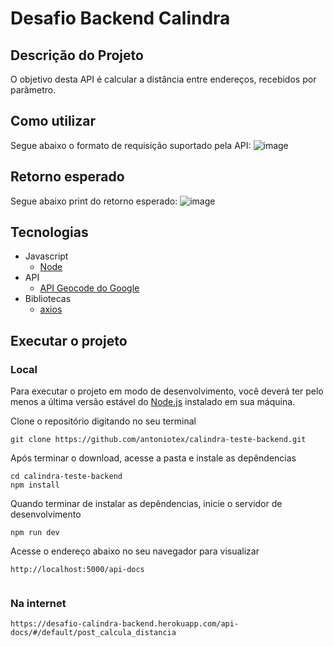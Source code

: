 # Desafio Backend Calindra

## Descrição do Projeto
O objetivo desta API é calcular a distância entre endereços, recebidos por parâmetro.

## Como utilizar
Segue abaixo o formato de requisição suportado pela API:
![image](https://user-images.githubusercontent.com/26071112/102423083-f297e180-3fe6-11eb-9e95-6b7101bd872d.png)

## Retorno esperado
Segue abaixo print do retorno esperado:
![image](https://user-images.githubusercontent.com/26071112/102423309-85d11700-3fe7-11eb-8f9d-a6e299093490.png)

## Tecnologias
+ Javascript
    + [Node](https://nodejs.org/en/)
+ API
    + [API Geocode do Google](https://developers.google.com/maps/documentation/geocoding/start)
+ Bibliotecas
    + [axios](https://github.com/axios/axios)

## Executar o projeto
### Local
Para executar o projeto em modo de desenvolvimento, você deverá ter pelo menos a última versão estável do [Node.js](https://nodejs.org/en/download/) instalado em sua máquina.

Clone o repositório digitando no seu terminal
```
git clone https://github.com/antoniotex/calindra-teste-backend.git
```

Após terminar o download, acesse a pasta e instale as depêndencias
```
cd calindra-teste-backend
npm install
```

Quando terminar de instalar as depêndencias, inicie o servidor de desenvolvimento
```
npm run dev
```
Acesse o endereço abaixo no seu navegador para visualizar
```
http://localhost:5000/api-docs


```

### Na internet
```
https://desafio-calindra-backend.herokuapp.com/api-docs/#/default/post_calcula_distancia
``` 

